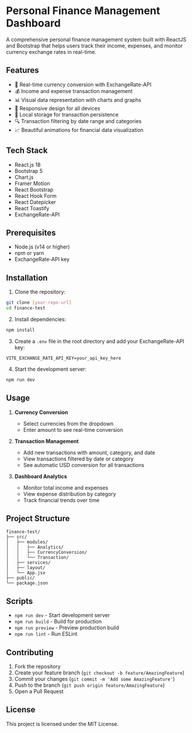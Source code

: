# Personal Finance Management Dashboard

A comprehensive personal finance management system built with ReactJS and Bootstrap that helps users track their income, expenses, and monitor currency exchange rates in real-time.

## Features

- 💱 Real-time currency conversion with ExchangeRate-API
- 💰 Income and expense transaction management
- 📊 Visual data representation with charts and graphs
- 📱 Responsive design for all devices
- 💾 Local storage for transaction persistence
- 🔍 Transaction filtering by date range and categories
- 📈 Beautiful animations for financial data visualization

## Tech Stack

- React.js 18
- Bootstrap 5
- Chart.js
- Framer Motion
- React Bootstrap
- React Hook Form
- React Datepicker
- React Toastify
- ExchangeRate-API

## Prerequisites

- Node.js (v14 or higher)
- npm or yarn
- ExchangeRate-API key

## Installation

1. Clone the repository:
```bash
git clone [your-repo-url]
cd finance-test
```

2. Install dependencies:
```bash
npm install
```

3. Create a `.env` file in the root directory and add your ExchangeRate-API key:
```env
VITE_EXCHANGE_RATE_API_KEY=your_api_key_here
```

4. Start the development server:
```bash
npm run dev
```

## Usage

1. **Currency Conversion**
   - Select currencies from the dropdown
   - Enter amount to see real-time conversion

2. **Transaction Management**
   - Add new transactions with amount, category, and date
   - View transactions filtered by date or category
   - See automatic USD conversion for all transactions

3. **Dashboard Analytics**
   - Monitor total income and expenses
   - View expense distribution by category
   - Track financial trends over time

## Project Structure

```
finance-test/
├── src/
│   ├── modules/
│   │   ├── Analytics/
│   │   ├── CurrencyConversion/
│   │   └── Transaction/
│   ├── services/
│   ├── layout/
│   └── App.jsx
├── public/
└── package.json
```

## Scripts

- `npm run dev` - Start development server
- `npm run build` - Build for production
- `npm run preview` - Preview production build
- `npm run lint` - Run ESLint

## Contributing

1. Fork the repository
2. Create your feature branch (`git checkout -b feature/AmazingFeature`)
3. Commit your changes (`git commit -m 'Add some AmazingFeature'`)
4. Push to the branch (`git push origin feature/AmazingFeature`)
5. Open a Pull Request

## License

This project is licensed under the MIT License.
